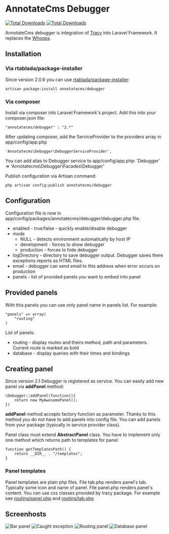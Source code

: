 
# AnnotateCms Debugger #
[![Total Downloads](https://poser.pugx.org/annotatecms/debugger/version.png)](https://packagist.org/packages/annotatecms/debugger) [![Total Downloads](https://poser.pugx.org/annotatecms/debugger/downloads.png)](https://packagist.org/packages/annotatecms/debugger)

AnnotateCms debugger is integration of [Tracy](https://github.com/nette/tracy "Tracy Github page") into Laravel Framework. It replaces the [Whoops](http://filp.github.io/whoops/).

## Installation ##

### Via rtablada/package-installer ###
Since version 2.0.6 you can use [rtablada/package-installer](https://github.com/rtablada/package-installer):

	artisan package:install annotatecms/debugger

### Via composer ###
Install via composer into Laravel Framework's project. Add this into your composer.json file:	

	"annotatecms/debugger" : "2.*"

After updating composer, add the ServiceProvider to the providers array in app/config/app.php

	'Annotatecms\Debugger\DebuggerServiceProvider',

You can add alias to Debugger service to app/config/app.php:
	'Debugger' => 'Annotatecms\Debugger\Facades\Debugger'

Publish configuration via Artisan command:

	php artisan config:publish annotatecms/debugger

## Configuration ##

Configuration file is now in app/config/packages/annotatecms/debugger/debugger.php file.

- enabled - true/false - quickly enable/disable debugger
- mode 
	- NULL - detects environment automatically by host IP
	- development - forces to show debugger
	- production - forces to hide debugger
- logDirectory - directory to save debugger output. Debugger saves there exceptions reports as HTML files.
- email - debugger can send email to this address when error occurs on production
- panels - list of provided panels you want to embed into panel 

## Provided panels ##
With this panels you can use only panel name in panels list. For example:
	
	"panels" => array(
		"routing"
	)

List of panels:

- routing - display routes and theirs method, path and parameters. Current route is marked as bold
- database - display queries with their times and bindings

## Creating panel ##
Since version 2.1 Debugger is registered as service. You can easily add new panel via **addPanel** method:
	
	\Debugger::addPanel(function(){
		return new MyAwesomePanel();
	})

**addPanel** method accepts factory function as parameter. Thanks to this method you do not have to add panels into config file. You can add panels from your package (typically in service provider class).

Panel class must extend **AbstractPanel** class. You have to implement only one method which returns path to templates for panel:

	function getTemplatesPath() {
        return __DIR__ . "/templates";
    }
	

### Panel templates ###
Panel templates are plain php files. File tab.php renders panel's tab. Typically some icon and name of panel. File panel.php renders panel's content. You can use css classes provided by tracy package. For example see [routing/panel.php](src/Annotatecms/Debugger/Panels/templates/routing/panel.php) and [routing/tab.php](src/Annotatecms/Debugger/Panels/templates/database/tab.php) 

## Screenhosts ##
![Bar panel](https://dl.dropboxusercontent.com/u/78644957/debugger/bar.png)
![Caught exception](https://dl.dropboxusercontent.com/u/78644957/debugger/exception.png)
![Routing panel](https://dl.dropboxusercontent.com/u/78644957/debugger/routing_panel.png)
![Database panel](https://dl.dropboxusercontent.com/u/78644957/debugger/database_panel.png)